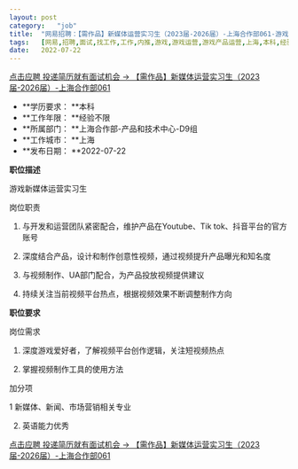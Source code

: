 ```yaml
---
layout:	post
category:	"job"
title:	"网易招聘：【需作品】新媒体运营实习生（2023届-2026届）-上海合作部061-游戏-游戏运营-游戏产品运营-上海本科经验不限"
tags:	[网易,招聘,面试,找工作,工作,内推,游戏,游戏运营,游戏产品运营,上海,本科,经验不限]
date:	2022-07-22
---
```


[点击应聘 投递简历就有面试机会 ->  【需作品】新媒体运营实习生（2023届-2026届）-上海合作部061](http://mobile.bole.netease.com/bole/boleDetail?id=41716&employeeId=346f03c3cda5f04c&key=all)



- **学历要求： **本科
- **工作年限： **经验不限
- **所属部门： **上海合作部-产品和技术中心-D9组
- **工作城市： **上海
- **发布日期： **2022-07-22



**职位描述**

游戏新媒体运营实习生



岗位职责

1. 与开发和运营团队紧密配合，维护产品在Youtube、Tik tok、抖音平台的官方账号

2. 深度结合产品，设计和制作创意性视频，通过视频提升产品曝光和知名度

3. 与视频制作、UA部门配合，为产品投放视频提供建议

4. 持续关注当前视频平台热点，根据视频效果不断调整制作方向









**职位要求**

岗位需求

1. 深度游戏爱好者，了解视频平台创作逻辑，关注短视频热点

2. 掌握视频制作工具的使用方法

加分项

1 新媒体、新闻、市场营销相关专业

2. 英语能力优秀



[点击应聘 投递简历就有面试机会 ->  【需作品】新媒体运营实习生（2023届-2026届）-上海合作部061](http://mobile.bole.netease.com/bole/boleDetail?id=41716&employeeId=346f03c3cda5f04c&key=all)
